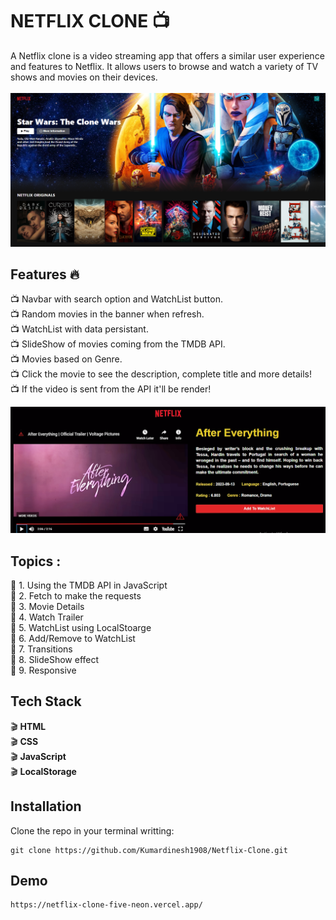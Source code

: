 # NETFLIX CLONE :tv:
A Netflix clone is a video streaming app that offers a similar user experience and features to Netflix. It allows users to browse and watch a variety of TV shows and movies on their devices.<br>
<br>
<img src="/assests/NetFlix Image.png">

## Features :fire:

:tv: Navbar with search option and WatchList button. <br>
:tv: Random movies in the banner when refresh.<br>
:tv: WatchList with data persistant.<br>
:tv: SlideShow of movies coming from the TMDB API.<br>
:tv: Movies based on Genre.<br>
:tv: Click the movie to see the description, complete title and more details!<br>
:tv: If the video is sent from the API it'll be render!<br>

<img src="/assests/Netflix Details.png">

## Topics :

:movie_camera: 1. Using the TMDB API in JavaScript <br>
:movie_camera: 2. Fetch to make the requests <br>
:movie_camera: 3. Movie Details <br>
:movie_camera: 4. Watch Trailer <br>
:movie_camera: 5. WatchList using LocalStoarge <br>
:movie_camera: 6. Add/Remove to WatchList <br>
:movie_camera: 7. Transitions <br>
:movie_camera: 8. SlideShow effect <br>
:movie_camera: 9. Responsive <br>

## Tech Stack

:clapper: **HTML** <br>
:clapper: **CSS** <br>
:clapper: **JavaScript** <br>
:clapper: **LocalStorage** <br>

## Installation

Clone the repo in your terminal writting:
```
git clone https://github.com/Kumardinesh1908/Netflix-Clone.git
```

## Demo

```
https://netflix-clone-five-neon.vercel.app/
```
